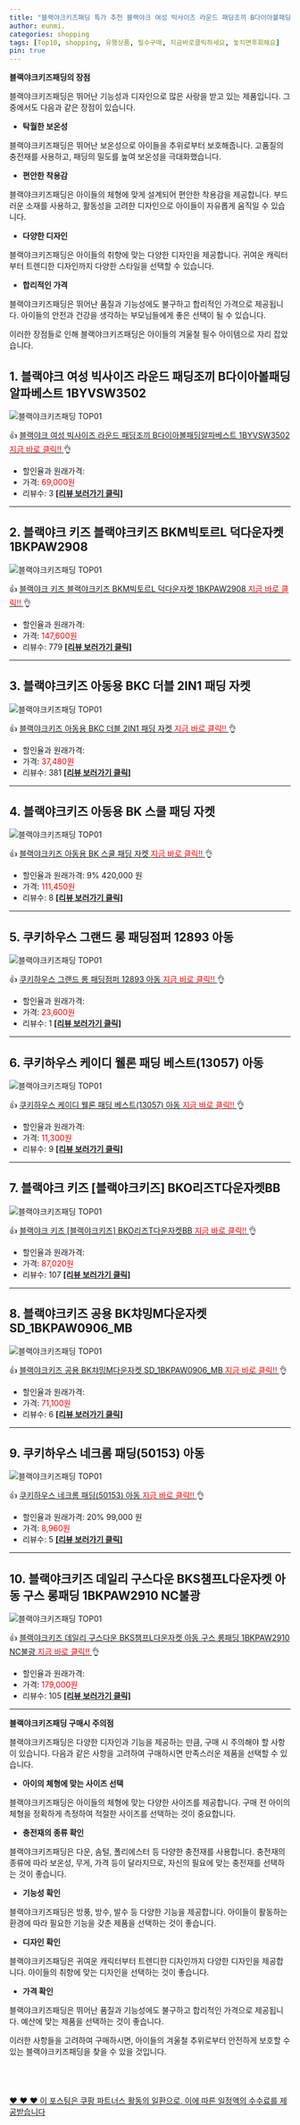 ```yaml
---
title: "블랙야크키즈패딩 특가 추천 블랙야크 여성 빅사이즈 라운드 패딩조끼 B다이아볼패딩알파베스트 1BYVSW3502 비교 장점"
author: eunmi.
categories: shopping
tags: [Top10, shopping, 유행상품, 필수구매, 지금바로클릭하세요, 놓치면후회해요]
pin: true
---
```

**블랙야크키즈패딩의 장점**

블랙야크키즈패딩은 뛰어난 기능성과 디자인으로 많은 사랑을 받고 있는 제품입니다. 그 중에서도 다음과 같은 장점이 있습니다.

* **탁월한 보온성**

블랙야크키즈패딩은 뛰어난 보온성으로 아이들을 추위로부터 보호해줍니다. 고품질의 충전재를 사용하고, 패딩의 밀도를 높여 보온성을 극대화했습니다.

* **편안한 착용감**

블랙야크키즈패딩은 아이들의 체형에 맞게 설계되어 편안한 착용감을 제공합니다. 부드러운 소재를 사용하고, 활동성을 고려한 디자인으로 아이들이 자유롭게 움직일 수 있습니다.

* **다양한 디자인**

블랙야크키즈패딩은 아이들의 취향에 맞는 다양한 디자인을 제공합니다. 귀여운 캐릭터부터 트렌디한 디자인까지 다양한 스타일을 선택할 수 있습니다.

* **합리적인 가격**

블랙야크키즈패딩은 뛰어난 품질과 기능성에도 불구하고 합리적인 가격으로 제공됩니다. 아이들의 안전과 건강을 생각하는 부모님들에게 좋은 선택이 될 수 있습니다.

이러한 장점들로 인해 블랙야크키즈패딩은 아이들의 겨울철 필수 아이템으로 자리 잡았습니다.

   

## 1. 블랙야크 여성 빅사이즈 라운드 패딩조끼 B다이아볼패딩알파베스트 1BYVSW3502

![블랙야크키즈패딩 TOP01](https://thumbnail9.coupangcdn.com/thumbnails/remote/230x230ex/image/vendor_inventory/1358/7045b4c84078e80caa4b5d34eade3378346d9590e97d5ef8066c41501e94.jpg)


👍 [블랙야크 여성 빅사이즈 라운드 패딩조끼 B다이아볼패딩알파베스트 1BYVSW3502 <font color=red> 지금 바로 클릭!! </font> ](https://link.coupang.com/re/AFFSDP?lptag=AF3617701&subid=GithubCoopas&pageKey=7605962338&traceid=V0-153&itemId=20131924416&vendorItemId=87225895982) 👌 


- 할인율과 원래가격: 
- 가격: <span style='color:red'>69,000원</span>
- 리뷰수: 3  [**[리뷰 보러가기 클릭]**](https://link.coupang.com/re/AFFSDP?lptag=AF3617701&subid=GithubCoopas&pageKey=7605962338&traceid=V0-153&itemId=20131924416&vendorItemId=87225895982)

---


   

## 2. 블랙야크 키즈 블랙야크키즈 BKM빅토르L 덕다운자켓 1BKPAW2908

![블랙야크키즈패딩 TOP01](https://thumbnail8.coupangcdn.com/thumbnails/remote/230x230ex/image/vendor_inventory/c993/a032ba8b3e4e87f1ba491d9ff4617d935091dde36556080f7d7f6e23b703.jpg)


👍 [블랙야크 키즈 블랙야크키즈 BKM빅토르L 덕다운자켓 1BKPAW2908 <font color=red> 지금 바로 클릭!! </font> ](https://link.coupang.com/re/AFFSDP?lptag=AF3617701&subid=GithubCoopas&pageKey=6925546039&traceid=V0-153&itemId=16739564597&vendorItemId=84111084378) 👌 


- 할인율과 원래가격: 
- 가격: <span style='color:red'>147,600원</span>
- 리뷰수: 779  [**[리뷰 보러가기 클릭]**](https://link.coupang.com/re/AFFSDP?lptag=AF3617701&subid=GithubCoopas&pageKey=6925546039&traceid=V0-153&itemId=16739564597&vendorItemId=84111084378)

---


   

## 3. 블랙야크키즈 아동용 BKC 더블 2IN1 패딩 자켓

![블랙야크키즈패딩 TOP01](https://thumbnail10.coupangcdn.com/thumbnails/remote/230x230ex/image/retail/images/2022/11/02/15/1/940fb9c0-fd11-41b3-a1cf-35914bd9f42b.jpg)


👍 [블랙야크키즈 아동용 BKC 더블 2IN1 패딩 자켓 <font color=red> 지금 바로 클릭!! </font> ](https://link.coupang.com/re/AFFSDP?lptag=AF3617701&subid=GithubCoopas&pageKey=6887983350&traceid=V0-153&itemId=16527224369&vendorItemId=83714174654) 👌 


- 할인율과 원래가격: 
- 가격: <span style='color:red'>37,480원</span>
- 리뷰수: 381  [**[리뷰 보러가기 클릭]**](https://link.coupang.com/re/AFFSDP?lptag=AF3617701&subid=GithubCoopas&pageKey=6887983350&traceid=V0-153&itemId=16527224369&vendorItemId=83714174654)

---


   

## 4. 블랙야크키즈 아동용 BK 스쿨 패딩 자켓

![블랙야크키즈패딩 TOP01](https://thumbnail7.coupangcdn.com/thumbnails/remote/230x230ex/image/retail/images/2022/11/02/15/3/f4b95ba2-eb68-42bd-b572-f0d5741ad914.jpg)


👍 [블랙야크키즈 아동용 BK 스쿨 패딩 자켓 <font color=red> 지금 바로 클릭!! </font> ](https://link.coupang.com/re/AFFSDP?lptag=AF3617701&subid=GithubCoopas&pageKey=6887983482&traceid=V0-153&itemId=16527224946&vendorItemId=83714175437) 👌 


- 할인율과 원래가격: 9%  420,000   원
- 가격: <span style='color:red'>111,450원</span>
- 리뷰수: 8  [**[리뷰 보러가기 클릭]**](https://link.coupang.com/re/AFFSDP?lptag=AF3617701&subid=GithubCoopas&pageKey=6887983482&traceid=V0-153&itemId=16527224946&vendorItemId=83714175437)

---


   

## 5. 쿠키하우스 그랜드 롱 패딩점퍼 12893 아동

![블랙야크키즈패딩 TOP01](https://thumbnail7.coupangcdn.com/thumbnails/remote/230x230ex/image/vendor_inventory/9fe8/ba96ab07f558a13fb8336354b0a848e10e122e091c078f75f51a0aa06df0.jpg)


👍 [쿠키하우스 그랜드 롱 패딩점퍼 12893 아동 <font color=red> 지금 바로 클릭!! </font> ](https://link.coupang.com/re/AFFSDP?lptag=AF3617701&subid=GithubCoopas&pageKey=6880192492&traceid=V0-153&itemId=16485268129&vendorItemId=83857857476) 👌 


- 할인율과 원래가격: 
- 가격: <span style='color:red'>23,600원</span>
- 리뷰수: 1  [**[리뷰 보러가기 클릭]**](https://link.coupang.com/re/AFFSDP?lptag=AF3617701&subid=GithubCoopas&pageKey=6880192492&traceid=V0-153&itemId=16485268129&vendorItemId=83857857476)

---


   

## 6. 쿠키하우스 케이디 웰론 패딩 베스트(13057) 아동

![블랙야크키즈패딩 TOP01](https://thumbnail6.coupangcdn.com/thumbnails/remote/230x230ex/image/vendor_inventory/fbec/bf751e057517ffa584cafd653137ddcd751b4426da2f9e930a38457500f7.jpg)


👍 [쿠키하우스 케이디 웰론 패딩 베스트(13057) 아동 <font color=red> 지금 바로 클릭!! </font> ](https://link.coupang.com/re/AFFSDP?lptag=AF3617701&subid=GithubCoopas&pageKey=6880148390&traceid=V0-153&itemId=16485065871&vendorItemId=83857849634) 👌 


- 할인율과 원래가격: 
- 가격: <span style='color:red'>11,300원</span>
- 리뷰수: 9  [**[리뷰 보러가기 클릭]**](https://link.coupang.com/re/AFFSDP?lptag=AF3617701&subid=GithubCoopas&pageKey=6880148390&traceid=V0-153&itemId=16485065871&vendorItemId=83857849634)

---


   

## 7. 블랙야크 키즈 [블랙야크키즈] BKO리즈T다운자켓BB

![블랙야크키즈패딩 TOP01](https://thumbnail6.coupangcdn.com/thumbnails/remote/230x230ex/image/vendor_inventory/c414/4cfaa69409aaf320997af3b67aeadba11191e43475c8c15fb553f29fc47f.jpg)


👍 [블랙야크 키즈 [블랙야크키즈] BKO리즈T다운자켓BB <font color=red> 지금 바로 클릭!! </font> ](https://link.coupang.com/re/AFFSDP?lptag=AF3617701&subid=GithubCoopas&pageKey=7558412991&traceid=V0-153&itemId=19907580519&vendorItemId=87007564497) 👌 


- 할인율과 원래가격: 
- 가격: <span style='color:red'>87,020원</span>
- 리뷰수: 107  [**[리뷰 보러가기 클릭]**](https://link.coupang.com/re/AFFSDP?lptag=AF3617701&subid=GithubCoopas&pageKey=7558412991&traceid=V0-153&itemId=19907580519&vendorItemId=87007564497)

---


   

## 8. 블랙야크키즈 공용 BK챠밍M다운자켓 SD_1BKPAW0906_MB

![블랙야크키즈패딩 TOP01](https://thumbnail8.coupangcdn.com/thumbnails/remote/230x230ex/image/vendor_inventory/7ef3/1ed3abd3faada5d21034940c208e04e67358ed76dbac3b5e74f7251952b7.jpg)


👍 [블랙야크키즈 공용 BK챠밍M다운자켓 SD_1BKPAW0906_MB <font color=red> 지금 바로 클릭!! </font> ](https://link.coupang.com/re/AFFSDP?lptag=AF3617701&subid=GithubCoopas&pageKey=7566658721&traceid=V0-153&itemId=19946453234&vendorItemId=87045551992) 👌 


- 할인율과 원래가격: 
- 가격: <span style='color:red'>71,100원</span>
- 리뷰수: 6  [**[리뷰 보러가기 클릭]**](https://link.coupang.com/re/AFFSDP?lptag=AF3617701&subid=GithubCoopas&pageKey=7566658721&traceid=V0-153&itemId=19946453234&vendorItemId=87045551992)

---


   

## 9. 쿠키하우스 네크롬 패딩(50153) 아동

![블랙야크키즈패딩 TOP01](https://thumbnail6.coupangcdn.com/thumbnails/remote/230x230ex/image/vendor_inventory/407d/1d8b2048a666a66982154fda0293275dcab2a3703c1dde75ca2665662c73.jpg)


👍 [쿠키하우스 네크롬 패딩(50153) 아동 <font color=red> 지금 바로 클릭!! </font> ](https://link.coupang.com/re/AFFSDP?lptag=AF3617701&subid=GithubCoopas&pageKey=6880192403&traceid=V0-153&itemId=16485267619&vendorItemId=83884677356) 👌 


- 할인율과 원래가격: 20%  99,000   원
- 가격: <span style='color:red'>8,960원</span>
- 리뷰수: 5  [**[리뷰 보러가기 클릭]**](https://link.coupang.com/re/AFFSDP?lptag=AF3617701&subid=GithubCoopas&pageKey=6880192403&traceid=V0-153&itemId=16485267619&vendorItemId=83884677356)

---


   

## 10. 블랙야크키즈 데일리 구스다운 BKS챔프L다운자켓 아동 구스 롱패딩 1BKPAW2910 NC불광

![블랙야크키즈패딩 TOP01](https://thumbnail9.coupangcdn.com/thumbnails/remote/230x230ex/image/vendor_inventory/3e5a/50be599caedebf43c43930d7596e5d3e922ea384e02e2489a3c964966a05.jpg)


👍 [블랙야크키즈 데일리 구스다운 BKS챔프L다운자켓 아동 구스 롱패딩 1BKPAW2910 NC불광 <font color=red> 지금 바로 클릭!! </font> ](https://link.coupang.com/re/AFFSDP?lptag=AF3617701&subid=GithubCoopas&pageKey=7587264430&traceid=V0-153&itemId=20042003676&vendorItemId=87138367623) 👌 


- 할인율과 원래가격: 
- 가격: <span style='color:red'>179,000원</span>
- 리뷰수: 105  [**[리뷰 보러가기 클릭]**](https://link.coupang.com/re/AFFSDP?lptag=AF3617701&subid=GithubCoopas&pageKey=7587264430&traceid=V0-153&itemId=20042003676&vendorItemId=87138367623)

---
**블랙야크키즈패딩 구매시 주의점**

블랙야크키즈패딩은 다양한 디자인과 기능을 제공하는 만큼, 구매 시 주의해야 할 사항이 있습니다. 다음과 같은 사항을 고려하여 구매하시면 만족스러운 제품을 선택할 수 있습니다.

* **아이의 체형에 맞는 사이즈 선택**

블랙야크키즈패딩은 아이들의 체형에 맞는 다양한 사이즈를 제공합니다. 구매 전 아이의 체형을 정확하게 측정하여 적절한 사이즈를 선택하는 것이 중요합니다.

* **충전재의 종류 확인**

블랙야크키즈패딩은 다운, 솜털, 폴리에스터 등 다양한 충전재를 사용합니다. 충전재의 종류에 따라 보온성, 무게, 가격 등이 달라지므로, 자신의 필요에 맞는 충전재를 선택하는 것이 좋습니다.

* **기능성 확인**

블랙야크키즈패딩은 방풍, 방수, 발수 등 다양한 기능을 제공합니다. 아이들이 활동하는 환경에 따라 필요한 기능을 갖춘 제품을 선택하는 것이 좋습니다.

* **디자인 확인**

블랙야크키즈패딩은 귀여운 캐릭터부터 트렌디한 디자인까지 다양한 디자인을 제공합니다. 아이들의 취향에 맞는 디자인을 선택하는 것이 좋습니다.

* **가격 확인**

블랙야크키즈패딩은 뛰어난 품질과 기능성에도 불구하고 합리적인 가격으로 제공됩니다. 예산에 맞는 제품을 선택하는 것이 좋습니다.

이러한 사항들을 고려하여 구매하시면, 아이들의 겨울철 추위로부터 안전하게 보호할 수 있는 블랙야크키즈패딩을 찾을 수 있을 것입니다.<br><br><br><br><br> [ ❤ ❤ ❤ 이 포스팅은 쿠팡 파트너스 활동의 일환으로, 이에 따른 일정액의 수수료를 제공받습니다](https://link.coupang.com/a/bcEFyh)